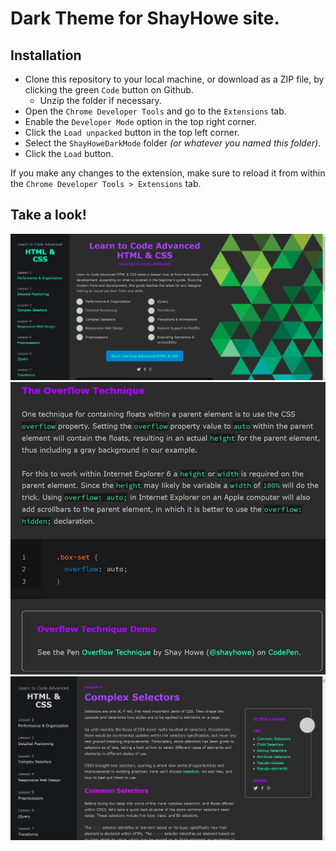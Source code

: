# Dark Theme for ShayHowe site.

## Installation
- Clone this repository to your local machine, or download as a ZIP file, by clicking the green `Code` button on Github.
  - Unzip the folder if necessary.
- Open the `Chrome Developer Tools` and go to the `Extensions` tab.  
- Enable the `Developer Mode` option in the top right corner.  
- Click the `Load unpacked` button in the top left corner.  
- Select the `ShayHoweDarkMode` folder *(or whatever you named this folder)*.  
- Click the `Load` button.  

If you make any changes to the extension, make sure to reload it from within the `Chrome Developer Tools > Extensions` tab.

## Take a look!
![ShayHowe Home Page view](examples/home.jpg?raw=true "Home Page")
![ShayHowe code example](examples/code.jpg?raw=true "Code blocks")
![ShayHowe selectors page example](examples/selectors.jpg?raw=true "Complex Selectors lesson")
